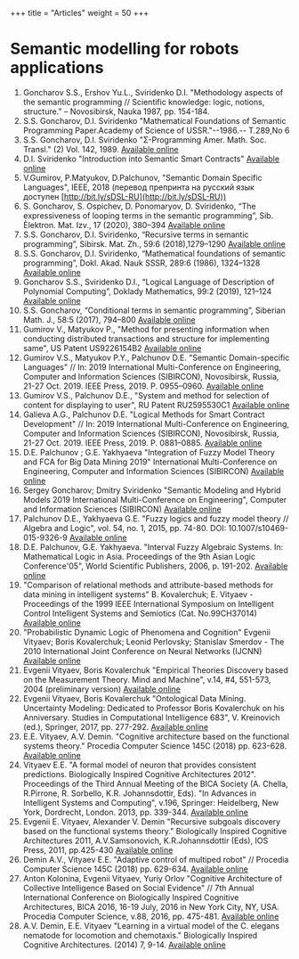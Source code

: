 +++
title = "Articles"
weight = 50
+++
# Semantic modelling for robots applications

1. Goncharov S.S., Ershov Yu.L., Sviridenko D.I. "Methodology aspects of the semantic programming // Scientific knowledge: logic, notions, structure." – Novosibirsk, Nauka 1987, pp. 154-184.
2. S.S. Goncharov, D.I. Sviridenko "Mathematical Foundations of Semantic Programming Paper.Academy of Science of USSR."--1986.-- T.289,No 6
3. S.S. Goncharov, D.I. Sviridenko "Σ-Programming Amer. Math. Soc. Transl." (2) Vol. 142, 1989. [Available online](https://goo.gl/QcocUc)
4. D.I. Sviridenko "Introduction into Semantic Smart Contracts" [Available online](https://goo.gl/zHg1pt)
5. V.Gumirov, P.Matyukov, D.Palchunov, "Semantic Domain Specific Languages", IEEE, 2018 (перевод препринта на русский язык доступен [http://bit.ly/sDSL-RU](http://bit.ly/sDSL-RU))
6. S. Goncharov, S. Ospichev, D. Ponomaryov, D. Sviridenko, “The expressiveness of looping terms in the semantic programming”, Sib. Èlektron. Mat. Izv., 17 (2020), 380–394 [Available online](http://www.mathnet.ru/php/archive.phtml?wshow=paper&jrnid=semr&paperid=1218&option_lang=eng)
7. S.S. Goncharov, D.I. Sviridenko, “Recursive terms in semantic programming”, Sibirsk. Mat. Zh., 59:6 (2018),1279–1290 [Available online](http://mi.mathnet.ru/smj3043)
8. S.S. Goncharov, D.I. Sviridenko, “Mathematical foundations of semantic programming”, Dokl. Akad. Nauk SSSR, 289:6 (1986),  1324–1328 [Available online](http://mi.mathnet.ru/dan8473)
9. Goncharov S.S., Sviridenko D.I., “Logical Language of Description of Polynomial Computing”, Doklady Mathematics, 99:2 (2019), 121–124 [Available online](https://link.springer.com/article/10.1134%2FS1064562419020030)
10.	S.S. Goncharov, “Conditional terms in semantic programming”, Siberian Math. J., 58:5 (2017), 794–800 [Available online](https://doi.org/10.17377/smzh.2017.58.506)
11. Gumirov V., Matyukov P., "Method for presenting information when conducting distributed transactions and structure for implementing same", US Patent US9226154B2 [Available online](https://patents.google.com/patent/US9226154B2)
12.	Gumirov V.S., Matyukov P.Y., Palchunov D.E. "Semantic Domain-specific Languages" // In: 2019 International Multi-Conference on Engineering, Computer and Information Sciences (SIBIRCON), Novosibirsk, Russia, 21-27 Oct. 2019. IEEE Press, 2019. P. 0955–0960. [Available online](https://ieeexplore.ieee.org/document/8958237)
13.	Gumirov V.S., Palchunov D.E., "System and method for selection of content for displaying to user", RU Patent RU2595530C1 [Available online](https://patents.google.com/patent/RU2595530C1)
14.	Galieva A.G., Palchunov D.E. "Logical Methods for Smart Contract Development" // In: 2019 International Multi-Conference on Engineering, Computer and Information Sciences (SIBIRCON), Novosibirsk, Russia, 21-27 Oct. 2019. IEEE Press, 2019. P. 0881–0885. [Available online](https://ieeexplore.ieee.org/document/8958340)
15.	D.E. Palchunov ; G.E. Yakhyaeva "Integration of Fuzzy Model Theory and FCA for Big Data Mining 2019" International Multi-Conference on Engineering, Computer and Information Sciences (SIBIRCON) [Available online](https://ieeexplore.ieee.org/document/8958216/)
16.	Sergey Goncharov; Dmitry Sviridenko "Semantic Modeling and Hybrid Models 2019 International Multi-Conference on Engineering", Computer and Information Sciences (SIBIRCON) [Available online](https://ieeexplore.ieee.org/document/8958196/)
17.	Palchunov D.E., Yakhyaeva G.E. "Fuzzy logics and fuzzy model theory // Algebra and Logic", vol. 54, no. 1, 2015, pp. 74-80. DOI: 10.1007/s10469-015-9326-9 [Available online](http://www.mathnet.ru/php/archive.phtml?wshow=paper&jrnid=al&paperid=680&option_lang=eng)
18.	D.E. Palchunov, G.E. Yakhyaeva. "Interval Fuzzy Algebraic Systems. In: Mathematical Logic in Asia. Proceedings of the 9th Asian Logic Conference'05", World Scientific Publishers, 2006, p. 191-202. [Available online](https://www.semanticscholar.org/paper/INTERVAL-FUZZY-ALGEBRAIC-SYSTEMS-Palchunov-Yakhyaeva/f6f0c063885c805e0b2c7f9e257330980e5d1cb7)
19.	"Comparison of relational methods and attribute-based methods for data mining in intelligent systems" B. Kovalerchuk; E. Vityaev - Proceedings of the 1999 IEEE International Symposium on Intelligent Control Intelligent Systems and Semiotics (Cat. No.99CH37014) [Available online](https://ieeexplore.ieee.org/document/796648/)
20.	"Probabilistic Dynamic Logic of Phenomena and Cognition" Evgenii Vityaev; Boris Kovalerchuk; Leonid Perlovsky; Stanislav Smerdov - The 2010 International Joint Conference on Neural Networks (IJCNN) [Available online](https://ieeexplore.ieee.org/document/5596833/)
21.	Evgenii Vityaev, Boris Kovalerchuk "Empirical Theories Discovery based on the Measurement Theory. Mind and Machine", v.14, #4, 551-573, 2004 (preliminary version) [Available online](http://www.math.nsc.ru/AP/ScientificDiscovery/PDF/empirical_theories_discovery_based_on_the_measurement_theory.pdf)
22.	Evgenii Vityaev, Boris Kovalerchuk "Ontological Data Mining. Uncertainty Modeling: Dedicated to Professor Boris Kovalerchuk on his Anniversary. Studies in Computational Intelligence 683", V. Kreinovich (ed.), Springer, 2017, pp. 277-292. [Available online](http://www.math.nsc.ru/AP/ScientificDiscovery/PDF/relational_methodology_paper.pdf)
23.	E.E. Vityaev, A.V. Demin. "Cognitive architecture based on the functional systems theory." Procedia Computer Science 145C (2018) pp. 623-628. [Available online](http://www.math.nsc.ru/AP/ScientificDiscovery/PDF/cognitive_architecture.pdf)
24.	Vityaev E.E. "A formal model of neuron that provides consistent predictions. Biologically Inspired Cognitive Architectures 2012". Proceedings of the Third Annual Meeting of the BICA Society (A. Chella, R.Pirrone, R. Sorbello, K.R. Johannsdottir, Eds). "In Advances in Intelligent Systems and Computing", v.196, Springer: Heidelberg, New York, Dordrecht, London. 2013, pp. 339-344. [Available online](http://www.math.nsc.ru/AP/ScientificDiscovery/PDF/formal_model_of_neuron_that_provides_consistent_predictions_bica.pdf)
25.	Evgenii E. Vityaev, Alexander V. Demin "Recursive subgoals discovery based on the functional systems theory." Biologically Inspired Cognitive Architectures 2011, A.V.Samsonovich, K.R.Johannsdottir (Eds), IOS Press, 2011, pp.425-430 [Available online](http://www.math.nsc.ru/AP/ScientificDiscovery/PDF/bica_recursive_subgoals_discovery.pdf)
26.	Demin A.V., Vityaev E.E. "Adaptive control of multiped robot" // Procedia Computer Science 145C (2018) pp. 629-634. [Available online](http://www.math.nsc.ru/AP/ScientificDiscovery/PDF/multiped_robot.pdf)
27.	Anton Kolonina, Evgenii Vityaev, Yuriy Orlov "Cognitive Architecture of Collective Intelligence Based on Social Evidence" // 7th Annual International Conference on Biologically Inspired Cognitive Architectures, BICA 2016, 16-19 July, 2016 in New York City, NY, USA. Procedia Computer Science, v.88, 2016, pp. 475-481. [Available online](http://www.math.nsc.ru/AP/ScientificDiscovery/PDF/kolonin_cognitive_architecture.pdf)
28.	A.V. Demin, E.E. Vityaev "Learning in a virtual model of the C. elegans nematode for locomotion and chemotaxis." Biologically Inspired Cognitive Architectures. (2014) 7, 9-14. [Available online](http://www.math.nsc.ru/AP/ScientificDiscovery/PDF/learning_in_a_virtual_model_of_the_c._elegans.pdf)





















